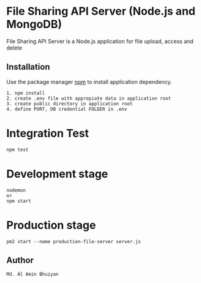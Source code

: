 # File Sharing API Server (Node.js and MongoDB)

File Sharing API Server is a Node.js application for file upload, access and delete

## Installation

Use the package manager [npm](https://www.npmjs.com) to install application dependency.

```
1. npm install
2. create .env file with appropiate data in application root
3. create public directory in application root
4. define PORT, DB credential FOLDER in .env
```
# Integration Test
```
npm test
```
# Development stage
```
nodemon
or
npm start
```
# Production stage
```
pm2 start --name production-file-server server.js
```

## Author

```
Md. Al Amin Bhuiyan
```

